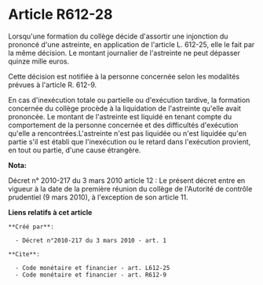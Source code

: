 # Article R612-28

Lorsqu'une formation du collège décide d'assortir une injonction du prononcé d'une astreinte, en application de l'article L.
612-25, elle le fait par la même décision. Le montant journalier de l'astreinte ne peut dépasser quinze mille euros. 

Cette décision est notifiée à la personne concernée selon les modalités prévues à l'article R. 612-9.

En cas d'inexécution totale ou partielle ou d'exécution tardive, la formation concernée du collège procède à la liquidation
de l'astreinte qu'elle avait prononcée. Le montant de l'astreinte est liquidé en tenant compte du comportement de la personne
concernée et des difficultés d'exécution qu'elle a rencontrées.L'astreinte n'est pas liquidée ou n'est liquidée qu'en partie
s'il est établi que l'inexécution ou le retard dans l'exécution provient, en tout ou partie, d'une cause étrangère.

**Nota:**

Décret n° 2010-217 du 3 mars 2010 article 12 : Le présent décret entre en vigueur à la date de la première réunion du collège
de l'Autorité de contrôle prudentiel (9 mars 2010), à l'exception de son article 11.

**Liens relatifs à cet article**

	**Créé par**:

	  - Décret n°2010-217 du 3 mars 2010 - art. 1

	**Cite**:

	  - Code monétaire et financier - art. L612-25
	  - Code monétaire et financier - art. R612-9
